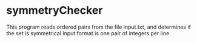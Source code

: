 # symmetryChecker
This program reads ordered pairs from the file input.txt, and determines if the set is symmetrical
Input format is one pair of integers per line

